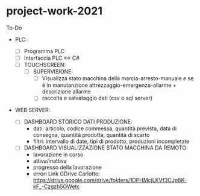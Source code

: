 # project-work-2021

To-Do
- PLC:
  - [ ] Programma PLC
  - [ ] Interfaccia PLC <-> C#
  - [ ] TOUCHSCREEN:
    - [ ] SUPERVISIONE:
      - [ ] Visualizza stato macchina della marcia-arresto-manuale e se è in manutanzione attrezzaggio-emergenza-allarme + descrizione allarme
      - [ ] raccolta e salvataggio dati (csv o sql server)

- WEB SERVER:

  - [ ] DASHBOARD STORICO DATI PRODUZIONE:
    - dati: articolo, codice commessa, quantità prevista, data di consegna, quantità prodotta, quantità di scarto
    - filtri: intervallo di date, tipi di prodotto, produzioni incompletate
  - [ ] DASHBOARD VISUALIZZAZIONE STATO MACCHINA DA REMOTO:
    - lavorazione in corso
    - attiva/inattiva
    - progresso della lavorazione
    - errori
Link GDrive Carlotto: https://drive.google.com/drive/folders/1DPHMcjLKVf3CJp8K-kF_-Czgzh5OWetc
